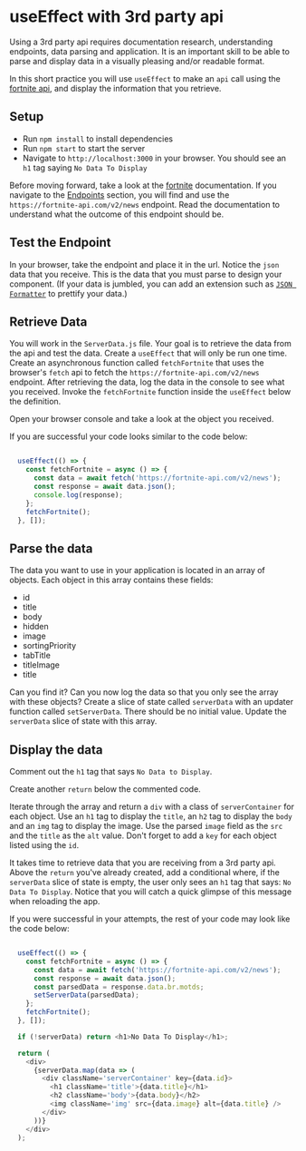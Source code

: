 # useEffect with 3rd party api

Using a 3rd party api requires documentation research, understanding endpoints,
data parsing and application. It is an important skill to be able to parse and
display data in a visually pleasing and/or readable format.

In this short practice you will use `useEffect` to make an `api` call using the
[fortnite api][fortnite], and display the information that you retrieve.

## Setup

- Run `npm install` to install dependencies
- Run `npm start` to start the server
- Navigate to `http://localhost:3000` in your browser.
  You should see an `h1` tag saying `No Data To Display`

Before moving forward, take a look at the [fortnite][fortnite] documentation. If
you navigate to the [Endpoints][endpoints] section, you will find and use the
`https://fortnite-api.com/v2/news` endpoint. Read the documentation to
understand what the outcome of this endpoint should be.

## Test the Endpoint

In your browser, take the endpoint and place it in the url. Notice the `json`
data that you receive. This is the data that you must parse to design your
component. (If your data is jumbled, you can add an extension such as [`JSON
Formatter`][formatter] to prettify your data.)

## Retrieve Data

You will work in the `ServerData.js` file. Your goal is to retrieve the
data from the api and test the data. Create a `useEffect` that will only be run
one time. Create an asynchronous function called `fetchFortnite` that uses the
browser's `fetch` api to fetch the `https://fortnite-api.com/v2/news` endpoint.
After retrieving the data, log the data in the console to see what you received.
Invoke the `fetchFortnite` function inside the `useEffect` below the definition.

Open your browser console and take a look at the object you received.

If you are successful your code looks similar to the code below:

```js

  useEffect(() => {
    const fetchFortnite = async () => {
      const data = await fetch('https://fortnite-api.com/v2/news');
      const response = await data.json();
      console.log(response);
    };
    fetchFortnite();
  }, []);

```

## Parse the data

The data you want to use in your application is located in an array of objects.
Each object in this array contains these fields:

- id
- title
- body
- hidden
- image
- sortingPriority
- tabTitle
- titleImage
- title

Can you find it? Can you now log the data so that you only see the array with
these objects? Create a slice of state called `serverData` with an updater
function called `setServerData`. There should be no initial value. Update the
`serverData` slice of state with this array.

## Display the data

Comment out the `h1` tag that says `No Data to Display`.

Create another `return` below the commented code.

Iterate through the array and return a `div` with a class of `serverContainer`
for each object. Use an `h1` tag to display the `title`, an `h2` tag to display
the `body` and an `img` tag to display the image. Use the parsed `image` field
as the `src` and the `title` as the `alt` value. Don't forget to add a `key` for
each object listed using the `id`.

It takes time to retrieve data that you are receiving from a 3rd party api.
Above the `return` you've already created, add a conditional where, if the
`serverData` slice of state is empty, the user only sees an `h1` tag that says:
`No Data To Display`. Notice that you will catch a quick glimpse of this message
when reloading the app.

If you were successful in your attempts, the rest
of your code may look like the code below:

```js

  useEffect(() => {
    const fetchFortnite = async () => {
      const data = await fetch('https://fortnite-api.com/v2/news');
      const response = await data.json();
      const parsedData = response.data.br.motds;
      setServerData(parsedData);
    };
    fetchFortnite();
  }, []);

  if (!serverData) return <h1>No Data To Display</h1>;

  return (
    <div>
      {serverData.map(data => (
        <div className='serverContainer' key={data.id}>
          <h1 className='title'>{data.title}</h1>
          <h2 className='body'>{data.body}</h2>
          <img className='img' src={data.image} alt={data.title} />
        </div>
      ))}
    </div>
  );

```

[fortnite]: https://fortnite-api.com
[endpoints]: https://dash.fortnite-api.com/endpoints/news
[formatter]: https://chrome.google.com/webstore/detail/json-formatter/bcjindcccaagfpapjjmafapmmgkkhgoa?hl=en
